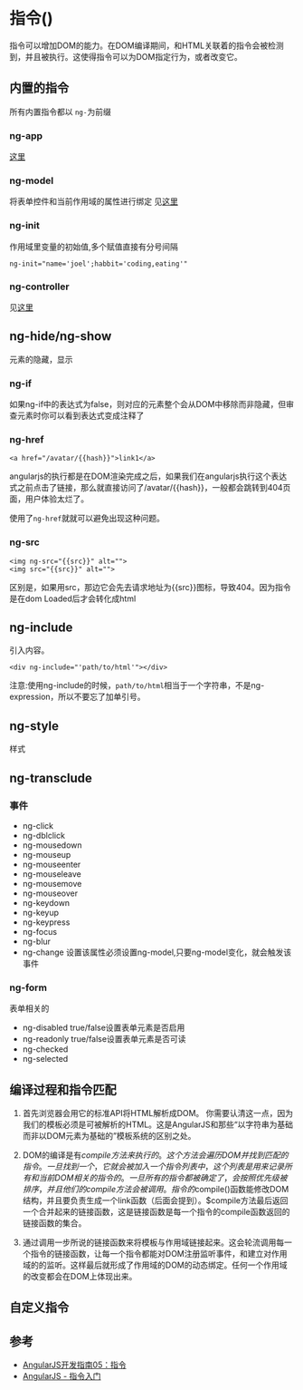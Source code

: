 # 指令()
指令可以增加DOM的能力。在DOM编译期间，和HTML关联着的指令会被检测到，并且被执行。这使得指令可以为DOM指定行为，或者改变它。

## 内置的指令
所有内置指令都以 `ng-`为前缀

### ng-app
[这里](../init)

### ng-model
将表单控件和当前作用域的属性进行绑定
见[这里](../model)

### ng-init
作用域里变量的初始值,多个赋值直接有分号间隔
```
ng-init="name='joel';habbit='coding,eating'"
```

### ng-controller
见[这里](../controller)

## ng-hide/ng-show
元素的隐藏，显示

### ng-if
如果ng-if中的表达式为false，则对应的元素整个会从DOM中移除而非隐藏，但审查元素时你可以看到表达式变成注释了


### ng-href
```
<a href="/avatar/{{hash}}">link1</a>
```
angularjs的执行都是在DOM渲染完成之后，如果我们在angularjs执行这个表达式之前点击了链接，那么就直接访问了/avatar/{{hash}}，一般都会跳转到404页面，用户体验太烂了。

使用了`ng-href`就就可以避免出现这种问题。

### ng-src
```
<img ng-src="{{src}}" alt="">
<img src="{{src}}" alt="">
```
区别是，如果用src，那边它会先去请求地址为{{src}}图标，导致404。因为指令是在dom Loaded后才会转化成html

## ng-include
引入内容。
```
<div ng-include="'path/to/html'"></div>
```
注意:使用ng-include的时候，`path/to/html`相当于一个字符串，不是ng-expression，所以不要忘了加单引号。

## ng-style
样式

## ng-transclude


### 事件
* ng-click
* ng-dblclick
* ng-mousedown
* ng-mouseup
* ng-mouseenter
* ng-mouseleave
* ng-mousemove
* ng-mouseover
* ng-keydown
* ng-keyup
* ng-keypress
* ng-focus
* ng-blur
* ng-change 设置该属性必须设置ng-model,只要ng-model变化，就会触发该事件

### ng-form
表单相关的
* ng-disabled true/false设置表单元素是否启用
* ng-readonly true/false设置表单元素是否可读
* ng-checked
* ng-selected


## 编译过程和指令匹配
1. 首先浏览器会用它的标准API将HTML解析成DOM。 你需要认清这一点，因为我们的模板必须是可被解析的HTML。这是AngularJS和那些“以字符串为基础而非以DOM元素为基础的”模板系统的区别之处。

1. DOM的编译是有$compile方法来执行的。 这个方法会遍历DOM并找到匹配的指令。一旦找到一个，它就会被加入一个指令列表中，这个列表是用来记录所有和当前DOM相关的指令的。 一旦所有的指令都被确定了，会按照优先级被排序，并且他们的compile方法会被调用。 指令的$compile()函数能修改DOM结构，并且要负责生成一个link函数（后面会提到）。$compile方法最后返回一个合并起来的链接函数，这是链接函数是每一个指令的compile函数返回的链接函数的集合。

1. 通过调用一步所说的链接函数来将模板与作用域链接起来。这会轮流调用每一个指令的链接函数，让每一个指令都能对DOM注册监听事件，和建立对作用域的的监听。这样最后就形成了作用域的DOM的动态绑定。任何一个作用域的改变都会在DOM上体现出来。

## 自定义指令



## 参考
* [AngularJS开发指南05：指令](http://www.angularjs.cn/A00r)
* [AngularJS - 指令入门](http://www.cnblogs.com/Kavlez/p/4271057.html)
